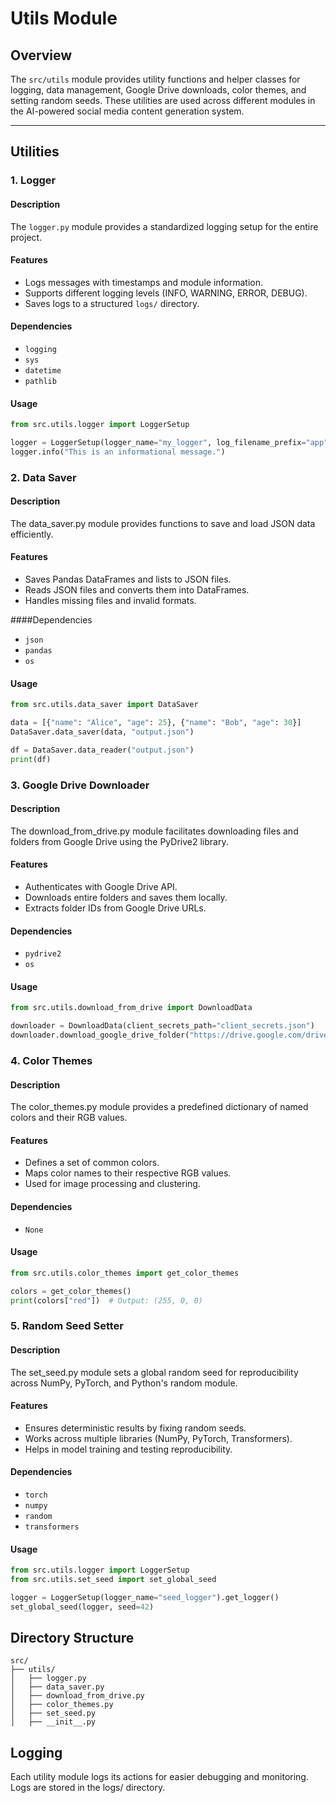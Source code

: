 # Utils Module

## Overview
The `src/utils` module provides utility functions and helper classes for logging, data management, Google Drive downloads, color themes, and setting random seeds. These utilities are used across different modules in the AI-powered social media content generation system.

---

## Utilities

### 1. Logger
#### Description
The `logger.py` module provides a standardized logging setup for the entire project.

#### Features
- Logs messages with timestamps and module information.
- Supports different logging levels (INFO, WARNING, ERROR, DEBUG).
- Saves logs to a structured `logs/` directory.

#### Dependencies
- `logging`
- `sys`
- `datetime`
- `pathlib`

#### Usage
```python
from src.utils.logger import LoggerSetup

logger = LoggerSetup(logger_name="my_logger", log_filename_prefix="app").get_logger()
logger.info("This is an informational message.")
```

### 2. Data Saver
#### Description
The data_saver.py module provides functions to save and load JSON data efficiently.

#### Features
- Saves Pandas DataFrames and lists to JSON files.
- Reads JSON files and converts them into DataFrames.
- Handles missing files and invalid formats.

####Dependencies
- `json`
- `pandas`
- `os`

#### Usage
```python
from src.utils.data_saver import DataSaver

data = [{"name": "Alice", "age": 25}, {"name": "Bob", "age": 30}]
DataSaver.data_saver(data, "output.json")

df = DataSaver.data_reader("output.json")
print(df)
```

### 3. Google Drive Downloader
#### Description
The download_from_drive.py module facilitates downloading files and folders from Google Drive using the PyDrive2 library.

#### Features
- Authenticates with Google Drive API.
- Downloads entire folders and saves them locally.
- Extracts folder IDs from Google Drive URLs.

#### Dependencies
- `pydrive2`
- `os`

#### Usage
```python
from src.utils.download_from_drive import DownloadData

downloader = DownloadData(client_secrets_path="client_secrets.json")
downloader.download_google_drive_folder("https://drive.google.com/drive/folders/your-folder-id", "local_folder")
```

### 4. Color Themes
#### Description
The color_themes.py module provides a predefined dictionary of named colors and their RGB values.

#### Features
- Defines a set of common colors.
- Maps color names to their respective RGB values.
- Used for image processing and clustering.

#### Dependencies
- `None`

#### Usage
```python
from src.utils.color_themes import get_color_themes

colors = get_color_themes()
print(colors["red"])  # Output: (255, 0, 0)
```

### 5. Random Seed Setter
#### Description
The set_seed.py module sets a global random seed for reproducibility across NumPy, PyTorch, and Python's random module.

#### Features
- Ensures deterministic results by fixing random seeds.
- Works across multiple libraries (NumPy, PyTorch, Transformers).
- Helps in model training and testing reproducibility.

#### Dependencies
- `torch`
- `numpy`
- `random`
- `transformers`

#### Usage
```python
from src.utils.logger import LoggerSetup
from src.utils.set_seed import set_global_seed

logger = LoggerSetup(logger_name="seed_logger").get_logger()
set_global_seed(logger, seed=42)
```

## Directory Structure
```plaintext
src/
├── utils/
│   ├── logger.py
│   ├── data_saver.py
│   ├── download_from_drive.py
│   ├── color_themes.py
│   ├── set_seed.py
│   ├── __init__.py
```

## Logging
Each utility module logs its actions for easier debugging and monitoring. Logs are stored in the logs/ directory.
